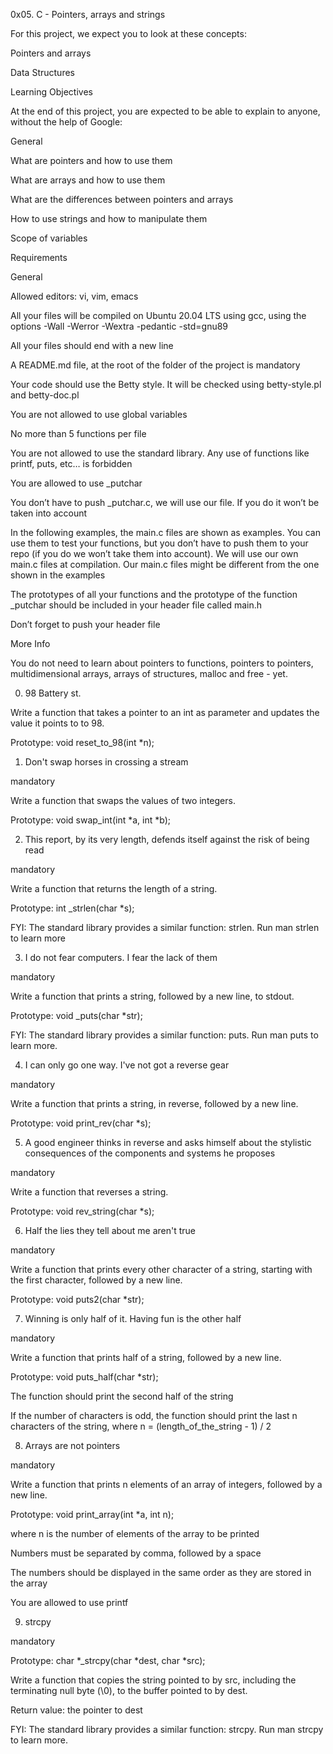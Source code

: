 0x05. C - Pointers, arrays and strings

For this project, we expect you to look at these concepts:

Pointers and arrays

Data Structures



Learning Objectives

At the end of this project, you are expected to be able to explain to anyone, without the help of Google:



General

What are pointers and how to use them

What are arrays and how to use them

What are the differences between pointers and arrays

How to use strings and how to manipulate them

Scope of variables



Requirements

General

Allowed editors: vi, vim, emacs

All your files will be compiled on Ubuntu 20.04 LTS using gcc, using the options -Wall -Werror -Wextra -pedantic -std=gnu89

All your files should end with a new line

A README.md file, at the root of the folder of the project is mandatory

Your code should use the Betty style. It will be checked using betty-style.pl and betty-doc.pl

You are not allowed to use global variables

No more than 5 functions per file

You are not allowed to use the standard library. Any use of functions like printf, puts, etc… is forbidden

You are allowed to use _putchar

You don’t have to push _putchar.c, we will use our file. If you do it won’t be taken into account

In the following examples, the main.c files are shown as examples. You can use them to test your functions, but you don’t have to push them to your repo (if you do we won’t take them into account). We will use our own main.c files at compilation. Our main.c files might be different from the one shown in the examples

The prototypes of all your functions and the prototype of the function _putchar should be included in your header file called main.h

Don’t forget to push your header file

More Info

You do not need to learn about pointers to functions, pointers to pointers, multidimensional arrays, arrays of structures, malloc and free - yet.



0. 98 Battery st.

Write a function that takes a pointer to an int as parameter and updates the value it points to to 98.

Prototype: void reset_to_98(int *n);



1. Don't swap horses in crossing a stream

mandatory

Write a function that swaps the values of two integers.

Prototype: void swap_int(int *a, int *b);



2. This report, by its very length, defends itself against the risk of being read

mandatory

Write a function that returns the length of a string.

Prototype: int _strlen(char *s);

FYI: The standard library provides a similar function: strlen. Run man strlen to learn more



3. I do not fear computers. I fear the lack of them

mandatory

Write a function that prints a string, followed by a new line, to stdout.

Prototype: void _puts(char *str);

FYI: The standard library provides a similar function: puts. Run man puts to learn more.



4. I can only go one way. I've not got a reverse gear

mandatory

Write a function that prints a string, in reverse, followed by a new line.

Prototype: void print_rev(char *s);



5. A good engineer thinks in reverse and asks himself about the stylistic consequences of the components and systems he proposes

mandatory

Write a function that reverses a string.

Prototype: void rev_string(char *s);



6. Half the lies they tell about me aren't true

mandatory

Write a function that prints every other character of a string, starting with the first character, followed by a new line.

Prototype: void puts2(char *str);



7. Winning is only half of it. Having fun is the other half

mandatory

Write a function that prints half of a string, followed by a new line.

Prototype: void puts_half(char *str);

The function should print the second half of the string

If the number of characters is odd, the function should print the last n characters of the string, where n = (length_of_the_string - 1) / 2



8. Arrays are not pointers

mandatory

Write a function that prints n elements of an array of integers, followed by a new line.

Prototype: void print_array(int *a, int n);

where n is the number of elements of the array to be printed

Numbers must be separated by comma, followed by a space

The numbers should be displayed in the same order as they are stored in the array

You are allowed to use printf



9. strcpy

mandatory

Prototype: char *_strcpy(char *dest, char *src);

Write a function that copies the string pointed to by src, including the terminating null byte (\0), to the buffer pointed to by dest.

Return value: the pointer to dest

FYI: The standard library provides a similar function: strcpy. Run man strcpy to learn more.
